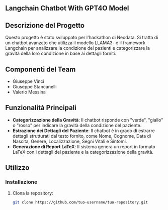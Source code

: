 ## Langchain Chatbot With GPT4O Model

## Descrizione del Progetto

Questo progetto è stato sviluppato per l'hackathon di Neodata. Si tratta di un chatbot avanzato che utilizza il modello LLAMA3- e il framework Langchain per analizzare la condizione dei pazienti e categorizzare la gravità della loro condizione in base ai dettagli forniti.

## Componenti del Team

- Giuseppe Vinci
- Giuseppe Stancanelli
- Valerio Messina

## Funzionalità Principali

- **Categorizzazione della Gravità**: Il chatbot risponde con "verde", "giallo" o "rosso" per indicare la gravità della condizione del paziente.
- **Estrazione dei Dettagli del Paziente**: Il chatbot è in grado di estrarre dettagli strutturati dal testo fornito, come Nome, Cognome, Data di Nascita, Genere, Localizzazione, Segni Vitali e Sintomi.
- **Generazione di Report LaTeX**: Il sistema genera un report in formato LaTeX con i dettagli del paziente e la categorizzazione della gravità.

## Utilizzo

### Installazione

1. Clona la repository:
   ```bash
   git clone https://github.com/tuo-username/tuo-repository.git
